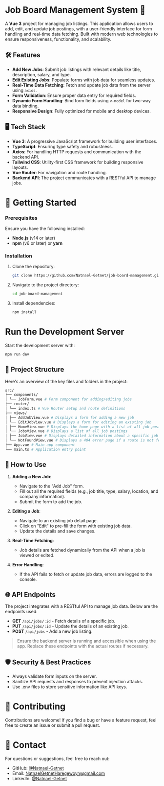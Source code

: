 # Job Board Management System 📝

A **Vue 3** project for managing job listings. This application allows users to add, edit, and update job postings, with a user-friendly interface for form handling and real-time data fetching. Built with modern web technologies to ensure responsiveness, functionality, and scalability.

## 🛠️ Features

- **Add New Jobs**: Submit job listings with relevant details like title, description, salary, and type.
- **Edit Existing Jobs**: Populate forms with job data for seamless updates.
- **Real-Time Data Fetching**: Fetch and update job data from the server using `axios`.
- **Form Validation**: Ensure proper data entry for required fields.
- **Dynamic Form Handling**: Bind form fields using `v-model` for two-way data binding.
- **Responsive Design**: Fully optimized for mobile and desktop devices.

## 🖥️ Tech Stack

- **Vue 3**: A progressive JavaScript framework for building user interfaces.
- **TypeScript**: Ensuring type safety and robustness.
- **Axios**: For handling HTTP requests and communication with the backend API.
- **Tailwind CSS**: Utility-first CSS framework for building responsive layouts.
- **Vue Router**: For navigation and route handling.
- **Backend API**: The project communicates with a RESTful API to manage jobs.

# 🚀 Getting Started

### Prerequisites

Ensure you have the following installed:

- **Node.js** (v14 or later)
- **npm** (v6 or later) or **yarn**

### Installation

1. Clone the repository:

   ```bash
   git clone https://github.com/Natnael-Getnet/job-board-management.git
   ```

2. Navigate to the project directory:

   ```bash
   cd job-board-management
   ```

3. Install dependencies:
   ```bash
   npm install
   ```

# Run the Development Server

Start the development server with:

```bash
npm run dev
```

## 📂 Project Structure

Here's an overview of the key files and folders in the project:

```bash
src/
├── components/
│ └── JobForm.vue # Form component for adding/editing jobs
├── router/
│ └── index.ts # Vue Router setup and route definitions
├── views/
│ ├── AddJobView.vue # Displays a form for adding a new job
│ └── EditJobView.vue # Displays a form for editing an existing job
│ ├── HomeView.vue # Displays the home page with a list of all job postings
│ └── JobsView.vue # Displays a list of all job postings
│ ├── JobView.vue # Displays detailed information about a specific job
│ └── NotFoundView.vue # Displays a 404 error page if a route is not found
├── App.vue # Main app component
└── main.ts # Application entry point
```

## 📖 How to Use

1. **Adding a New Job**:

   - Navigate to the "Add Job" form.
   - Fill out all the required fields (e.g., job title, type, salary, location, and company information).
   - Submit the form to add the job.

2. **Editing a Job**:

   - Navigate to an existing job detail page.
   - Click on "Edit" to pre-fill the form with existing job data.
   - Update the details and save changes.

3. **Real-Time Fetching**:

   - Job details are fetched dynamically from the API when a job is viewed or edited.

4. **Error Handling**:
   - If the API fails to fetch or update job data, errors are logged to the console.

## 🌐 API Endpoints

The project integrates with a RESTful API to manage job data. Below are the endpoints used:

- **GET** `/api/jobs/:id` - Fetch details of a specific job.
- **PUT** `/api/jobs/:id` - Update the details of an existing job.
- **POST** `/api/jobs` - Add a new job listing.

> Ensure the backend server is running and accessible when using the app. Replace these endpoints with the actual routes if necessary.

## 🛡️ Security & Best Practices

- Always validate form inputs on the server.
- Sanitize API requests and responses to prevent injection attacks.
- Use .env files to store sensitive information like API keys.

# 🤝 Contributing

Contributions are welcome! If you find a bug or have a feature request, feel free to create an issue or submit a pull request.

# 📧 Contact

For questions or suggestions, feel free to reach out:

- GitHub: [@Natnael-Getnet](https://github.com/Natnael-Getnet)
- Email: <NatnaelGetnetHaregewoyn@gmail.com>
- LinkedIn: [@Natnael-Getnet](https://www.linkedin.com/in/natnaelgetnet/)
